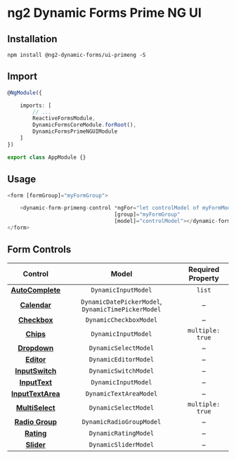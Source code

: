 # ng2 Dynamic Forms Prime NG UI

## Installation
```
npm install @ng2-dynamic-forms/ui-primeng -S
```

## Import
```ts
@NgModule({

    imports: [
        // ...
        ReactiveFormsModule,
        DynamicFormsCoreModule.forRoot(),
        DynamicFormsPrimeNGUIModule
    ]
})

export class AppModule {}
```

## Usage
```ts
<form [formGroup]="myFormGroup">

    <dynamic-form-primeng-control *ngFor="let controlModel of myFormModel"
                                  [group]="myFormGroup"
                                  [model]="controlModel"></dynamic-form-primeng-control>
</form>
```

## Form Controls

|                                 Control                                 	|                        Model                       	| Required Property 	|
|:-----------------------------------------------------------------------:	|:--------------------------------------------------:	|:-----------------:	|
|  **[AutoComplete](https://www.primefaces.org/primeng/#/autocomplete)**  	| `DynamicInputModel`                                	|       `list`      	|
|      **[Calendar](https://www.primefaces.org/primeng/#/calendar)**      	| `DynamicDatePickerModel`, `DynamicTimePickerModel` 	|         –         	|
|      **[Checkbox](https://www.primefaces.org/primeng/#/checkbox)**      	| `DynamicCheckboxModel`                             	|         –         	|
|         **[Chips](https://www.primefaces.org/primeng/#/chips)**         	| `DynamicInputModel`                                	|  `multiple: true` 	|
|      **[Dropdown](https://www.primefaces.org/primeng/#/dropdown)**      	| `DynamicSelectModel`                               	|         –         	|
|        **[Editor](https://www.primefaces.org/primeng/#/editor)**        	| `DynamicEditorModel`                               	|         –         	|
|   **[InputSwitch](https://www.primefaces.org/primeng/#/inputswitch)**   	| `DynamicSwitchModel`                               	|         –         	|
|     **[InputText](https://www.primefaces.org/primeng/#/inputtext)**     	| `DynamicInputModel`                                	|         –         	|
| **[InputTextArea](https://www.primefaces.org/primeng/#/inputtextarea)** 	| `DynamicTextAreaModel`                             	|         –         	|
|   **[MultiSelect](https://www.primefaces.org/primeng/#/multiselect)**   	| `DynamicSelectModel`                               	|  `multiple: true` 	|
|   **[Radio Group](https://www.primefaces.org/primeng/#/radiobutton)**   	| `DynamicRadioGroupModel`                           	|         –         	|
|        **[Rating](https://www.primefaces.org/primeng/#/rating)**        	| `DynamicRatingModel`                               	|         –         	|
|        **[Slider](https://www.primefaces.org/primeng/#/slider)**        	| `DynamicSliderModel`                               	|         –         	|